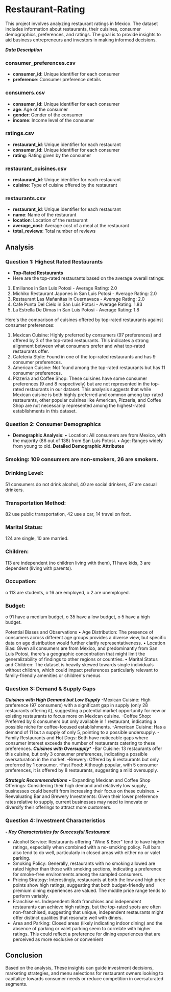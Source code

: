 # Restaurant-Rating
This project involves analyzing restaurant ratings in Mexico. The dataset includes information about restaurants, their cuisines, consumer demographics, preferences, and ratings. The goal is to provide insights to aid business entrepreneurs and investors in making informed decisions.

***Data Description***
### consumer_preferences.csv
- **consumer_id**: Unique identifier for each consumer
- **preference**: Consumer preference details

### consumers.csv
- **consumer_id**: Unique identifier for each consumer
- **age**: Age of the consumer
- **gender**: Gender of the consumer
- **income**: Income level of the consumer

### ratings.csv
- **restaurant_id**: Unique identifier for each restaurant
- **consumer_id**: Unique identifier for each consumer
- **rating**: Rating given by the consumer

### restaurant_cuisines.csv
- **restaurant_id**: Unique identifier for each restaurant
- **cuisine**: Type of cuisine offered by the restaurant

### restaurants.csv
- **restaurant_id**: Unique identifier for each restaurant
- **name**: Name of the restaurant
- **location**: Location of the restaurant
- **average_cost**: Average cost of a meal at the restaurant
- **total_reviews**: Total number of reviews

## Analysis
### Question 1: Highest Rated Restaurants
- **Top-Rated Restaurants**
- Here are the top-rated restaurants based on the average overall ratings:
1.	Emilianos in San Luis Potosi - Average Rating: 2.0
2.	Michiko Restaurant Japones in San Luis Potosi - Average Rating: 2.0
3.	Restaurant Las Mañanitas in Cuernavaca - Average Rating: 2.0
4.	Cafe Punta Del Cielo in San Luis Potosi - Average Rating: 1.83
5.	La Estrella De Dimas in San Luis Potosi - Average Rating: 1.8

Here's the comparison of cuisines offered by top-rated restaurants against consumer preferences:
1.	Mexican Cuisine: Highly preferred by consumers (97 preferences) and offered by 3 of the top-rated restaurants. This indicates a strong alignment between what consumers prefer and what top-rated restaurants offer.
2.	Cafeteria Style: Found in one of the top-rated restaurants and has 9 consumer preferences.
3.	American Cuisine: Not found among the top-rated restaurants but has 11 consumer preferences.
4.	Pizzeria and Coffee Shop: These cuisines have some consumer preferences (9 and 8 respectively) but are not represented in the top-rated restaurants in our dataset.
This analysis suggests that while Mexican cuisine is both highly preferred and common among top-rated restaurants, other popular cuisines like American, Pizzeria, and Coffee Shop are not necessarily represented among the highest-rated establishments in this dataset.


### Question 2: Consumer Demographics
- **Demographic Analysis**:
•	Location: All consumers are from Mexico, with the majority (86 out of 138) from San Luis Potosi.
•	Age: Ranges widely from young to old.
**Detailed Demographic Attributes**
### Smoking: 109 consumers are non-smokers, 26 are smokers.
### Drinking Level:
51 consumers do not drink alcohol,
40 are social drinkers,
47 are casual drinkers.
### Transportation Method:
82 use public transportation,
42 use a car,
14 travel on foot.
### Marital Status:
124 are single,
10 are married.
### Children:
113 are independent (no children living with them),
11 have kids,
3 are dependent (living with parents).
### Occupation:
o	113 are students,
o	16 are employed,
o	2 are unemployed.
### Budget:
o	91 have a medium budget,
o	35 have a low budget,
o	5 have a high budget.

Potential Biases and Observations
•	Age Distribution: The presence of consumers across different age groups provides a diverse view, but specific data on age distribution would further clarify representativeness.
•	Location Bias: Given all consumers are from Mexico, and predominantly from San Luis Potosi, there's a geographic concentration that might limit the generalizability of findings to other regions or countries.
•	Marital Status and Children: The dataset is heavily skewed towards single individuals without children, which could impact preferences particularly relevant to family-friendly amenities or children's menus


### Question 3: Demand & Supply Gaps
 ***Cuisines with High Demand but Low Supply***
-Mexican Cuisine: High preference (97 consumers) with a significant gap in supply (only 28 restaurants offering it), suggesting a potential market opportunity for new or existing restaurants to focus more on Mexican cuisine.
-Coffee Shop: Preferred by 8 consumers but only available in 1 restaurant, indicating a possible niche for coffee-focused establishments.
-American Cuisine: Has a demand of 11 but a supply of only 5, pointing to a possible undersupply.
-Family Restaurants and Hot Dogs: Both have noticeable gaps where consumer interest exceeds the number of restaurants catering to these preferences.
***Cuisines with Oversupply****
-Bar Cuisine: 13 restaurants offer this cuisine, but only 3 consumer preferences, indicating a possible oversaturation in the market.
-Brewery: Offered by 6 restaurants but only preferred by 1 consumer.
-Fast Food: Although popular, with 5 consumer preferences, it is offered by 8 restaurants, suggesting a mild oversupply.

***Strategic Recommendations***
•	Expanding Mexican and Coffee Shop Offerings: Considering their high demand and relatively low supply, businesses could benefit from increasing their focus on these cuisines.
•	Reevaluating Bar and Brewery Investments: Given their lower preference rates relative to supply, current businesses may need to innovate or diversify their offerings to attract more customers.

### Question 4: Investment Characteristics
***- Key Characteristics for Successful Restaurant***
- Alcohol Service: Restaurants offering "Wine & Beer" tend to have higher ratings, especially when combined with a no-smoking policy. Full bars also tend to do well, particularly in closed areas with either no or valet parking.
- Smoking Policy: Generally, restaurants with no smoking allowed are rated higher than those with smoking sections, indicating a preference for smoke-free environments among the sampled consumers.
- Pricing Strategy: Interestingly, restaurants at both the low and high price points show high ratings, suggesting that both budget-friendly and premium dining experiences are valued. The middle price range tends to perform variably.
- Franchise vs. Independent: Both franchises and independent restaurants can achieve high ratings, but the top-rated spots are often non-franchised, suggesting that unique, independent restaurants might offer distinct qualities that resonate well with diners.
- Area and Parking: Closed areas (likely indicating indoor dining) and the absence of parking or valet parking seem to correlate with higher ratings. This could reflect a preference for dining experiences that are perceived as more exclusive or convenient



## Conclusion
Based on the analysis, These insights can guide investment decisions, marketing strategies, and menu selections for restaurant owners looking to capitalize towards consumer needs or reduce competition in oversaturated segments.


